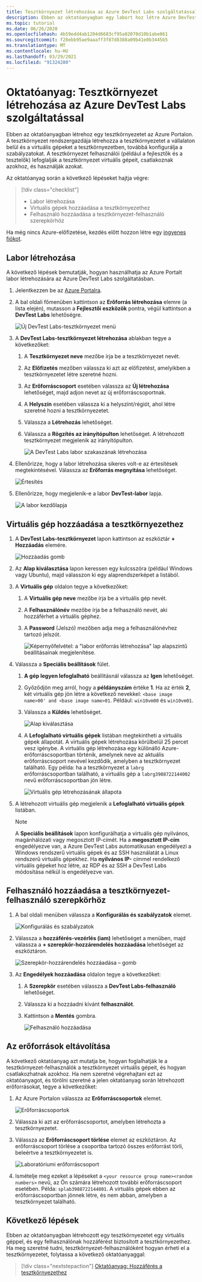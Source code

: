 ```yaml
---
title: Tesztkörnyezet létrehozása az Azure DevTest Labs szolgáltatással | Microsoft Docs
description: Ebben az oktatóanyagban egy labort hoz létre Azure DevTest Labs a Azure Portal használatával. A tesztkörnyezet rendszergazdája beállítja a labort, virtuális gépeket hoz létre a laborban, és konfigurálja a házirendeket.
ms.topic: tutorial
ms.date: 06/26/2020
ms.openlocfilehash: 4b59edd4ab1204d6683cf95a02070d10b1abe061
ms.sourcegitcommit: f28ebb95ae9aaaff3f87d8388a09b41e0b3445b5
ms.translationtype: MT
ms.contentlocale: hu-HU
ms.lasthandoff: 03/29/2021
ms.locfileid: "91324280"
---
```

# <a name="tutorial-set-up-a-lab-by-using-azure-devtest-labs"></a>Oktatóanyag: Tesztkörnyezet létrehozása az Azure DevTest Labs szolgáltatással
Ebben az oktatóanyagban létrehoz egy tesztkörnyezetet az Azure Portalon. A tesztkörnyezet rendszergazdája létrehozza a tesztkörnyezetet a vállalaton belül és a virtuális gépeket a tesztkörnyezetben, továbbá konfigurálja a szabályzatokat. A tesztkörnyezet felhasználói (például a fejlesztők és a tesztelők) lefoglalják a tesztkörnyezet virtuális gépeit, csatlakoznak azokhoz, és használják azokat. 

Az oktatóanyag során a következő lépéseket hajtja végre:

> [!div class="checklist"]
> * Labor létrehozása
> * Virtuális gépek hozzáadása a tesztkörnyezethez
> * Felhasználó hozzáadása a tesztkörnyezet-felhasználó szerepkörhöz

Ha még nincs Azure-előfizetése, kezdés előtt hozzon létre egy [ingyenes fiókot](https://azure.microsoft.com/free/).

## <a name="create-a-lab"></a>Labor létrehozása
A következő lépések bemutatják, hogyan használhatja az Azure Portalt labor létrehozására az Azure DevTest Labs szolgáltatásban. 

1. Jelentkezzen be az [Azure Portalra](https://portal.azure.com).
2. A bal oldali főmenüben kattintson az **Erőforrás létrehozása** elemre (a lista elején), mutasson a **Fejlesztői eszközök** pontra, végül kattintson a **DevTest Labs** lehetőségre. 

    ![Új DevTest Labs-tesztkörnyezet menü](./media/tutorial-create-custom-lab/new-custom-lab-menu.png)
1. A **DevTest Labs-tesztkörnyezet létrehozása** ablakban tegye a következőket: 
    1. A **Tesztkörnyezet neve** mezőbe írja be a tesztkörnyezet nevét. 
    2. Az **Előfizetés** mezőben válassza ki azt az előfizetést, amelyikben a tesztkörnyezetet létre szeretné hozni. 
    3. Az **Erőforráscsoport** esetében válassza az **Új létrehozása** lehetőséget, majd adjon nevet az új erőforráscsoportnak. 
    4. A **Helyszín** esetében válassza ki a helyszínt/régiót, ahol létre szeretné hozni a tesztkörnyezetet. 
    5. Válassza a **Létrehozás** lehetőséget. 
    6. Válassza a **Rögzítés az irányítópulton** lehetőséget. A létrehozott tesztkörnyezet megjelenik az irányítópulton. 

        ![A DevTest Labs labor szakaszának létrehozása](./media/tutorial-create-custom-lab/create-custom-lab-blade.png)
2. Ellenőrizze, hogy a labor létrehozása sikeres volt-e az értesítések megtekintésével. Válassza az **Erőforrás megnyitása** lehetőséget.  

    ![Értesítés](./media/tutorial-create-custom-lab/creation-notification.png)
3. Ellenőrizze, hogy megjelenik-e a labor **DevTest-labor** lapja. 

    ![A labor kezdőlapja](./media/tutorial-create-custom-lab/lab-home-page.png)

## <a name="add-a-vm-to-the-lab"></a>Virtuális gép hozzáadása a tesztkörnyezethez

1. A **DevTest Labs-tesztkörnyezet** lapon kattintson az eszköztár **+ Hozzáadás** elemére. 

    ![Hozzáadás gomb](./media/tutorial-create-custom-lab/add-vm-to-lab-button.png)
1. Az **Alap kiválasztása** lapon keressen egy kulcsszóra (például Windows vagy Ubuntu), majd válasszon ki egy alaprendszerképet a listából. 
1. A **Virtuális gép** oldalon tegye a következőket: 
    1. A **Virtuális gép neve** mezőbe írja be a virtuális gép nevét. 
    2. A **Felhasználónév** mezőbe írja be a felhasználó nevét, aki hozzáférhet a virtuális géphez. 
    3. A **Password** (Jelszó) mezőben adja meg a felhasználónévhez tartozó jelszót. 

        ![Képernyőfelvétel: a "labor erőforrás létrehozása" lap alapszintű beállításainak megjelenítése.](./media/tutorial-create-custom-lab/new-virtual-machine.png)
1. Válassza a **Speciális beállítások** fület.
    1. **A gép legyen lefoglalható** beállításnál válassza az **Igen** lehetőséget.
    2. Győződjön meg arról, hogy a **példányszám** értéke **1**. Ha az érték **2**, két virtuális gép jön létre a következő nevekkel: `<base image name>00' and <base image name>01`. Például: `win10vm00` és `win10vm01`.     
    3. Válassza a **Küldés** lehetőséget. 

        ![Alap kiválasztása](./media/tutorial-create-custom-lab/new-vm-advanced-settings.png)
    9. A **Lefoglalható virtuális gépek** listában megtekintheti a virtuális gépek állapotát. A virtuális gépek létrehozása körülbelül 25 percet vesz igénybe. A virtuális gép létrehozása egy különálló Azure-erőforráscsoportban történik, amelynek neve az aktuális erőforráscsoport nevével kezdődik, amelyben a tesztkörnyezet található. Egy példa: ha a tesztkörnyezet a `labrg` erőforráscsoportban található, a virtuális gép a `labrg3988722144002` nevű erőforráscsoportban jön létre. 

        ![Virtuális gép létrehozásának állapota](./media/tutorial-create-custom-lab/vm-creation-status.png)
1. A létrehozott virtuális gép megjelenik a **Lefoglalható virtuális gépek** listában. 

    > [!NOTE] 
    > A **Speciális beállítások** lapon konfigurálhatja a virtuális gép nyilvános, magánhálózati vagy megosztott IP-címét. Ha a **megosztott IP-cím** engedélyezve van, a Azure DevTest Labs automatikusan engedélyezi a Windows rendszerű virtuális gépek és az SSH használatát a Linux rendszerű virtuális gépekhez. Ha **nyilvános IP-** címmel rendelkező virtuális gépeket hoz létre, az RDP és az SSH a DevTest Labs módosítása nélkül is engedélyezve van.  

## <a name="add-a-user-to-the-lab-user-role"></a>Felhasználó hozzáadása a tesztkörnyezet-felhasználó szerepkörhöz

1. A bal oldali menüben válassza a **Konfigurálás és szabályzatok** elemet. 

    ![Konfigurálás és szabályzatok](./media/tutorial-create-custom-lab/configuration-and-policies-menu.png)
1. Válassza a **hozzáférés-vezérlés (iam)** lehetőséget a menüben, majd válassza a **+ szerepkör-hozzárendelés hozzáadása** lehetőséget az eszköztáron. 

    ![Szerepkör-hozzárendelés hozzáadása – gomb](./media/tutorial-create-custom-lab/add-role-assignment-button.png)
1. Az **Engedélyek hozzáadása** oldalon tegye a következőket:
    1. A **Szerepkör** esetében válassza a **DevTest Labs-felhasználó** lehetőséget. 
    2. Válassza ki a hozzáadni kívánt **felhasználót**. 
    3. Kattintson a **Mentés** gombra.

        ![Felhasználó hozzáadása](./media/tutorial-create-custom-lab/add-user.png)

## <a name="clean-up-resources"></a>Az erőforrások eltávolítása
A következő oktatóanyag azt mutatja be, hogyan foglalhatják le a tesztkörnyezet-felhasználók a tesztkörnyezet virtuális gépeit, és hogyan csatlakozhatnak azokhoz. Ha nem szeretné végrehajtani ezt az oktatóanyagot, és törölni szeretné a jelen oktatóanyag során létrehozott erőforrásokat, tegye a következőket: 

1. Az Azure Portalon válassza az **Erőforráscsoportok** elemet. 

    ![Erőforráscsoportok](./media/tutorial-create-custom-lab/resource-groups.png)
1. Válassza ki azt az erőforráscsoportot, amelyben létrehozta a tesztkörnyezetet. 
1. Válassza az **Erőforráscsoport törlése** elemet az eszköztáron. Az erőforráscsoport törlése a csoportba tartozó összes erőforrást törli, beleértve a tesztkörnyezetet is. 

    ![Laboratóriumi erőforráscsoport](./media/tutorial-create-custom-lab/lab-resource-group.png)
1. Ismételje meg ezeket a lépéseket a `<your resource group name><random numbers>` nevű, az Ön számára létrehozott további erőforráscsoport esetében. Példa: `splab3988722144001`. A virtuális gépek ebben az erőforráscsoportban jönnek létre, és nem abban, amelyben a tesztkörnyezet található. 

## <a name="next-steps"></a>Következő lépések
Ebben az oktatóanyagban létrehozott egy tesztkörnyezetet egy virtuális géppel, és egy felhasználónak hozzáférést biztosított a tesztkörnyezethez. Ha meg szeretné tudni, tesztkörnyezet-felhasználóként hogyan érheti el a tesztkörnyezetet, folytassa a következő oktatóanyaggal:

> [!div class="nextstepaction"]
> [Oktatóanyag: Hozzáférés a tesztkörnyezethez](tutorial-use-custom-lab.md)

